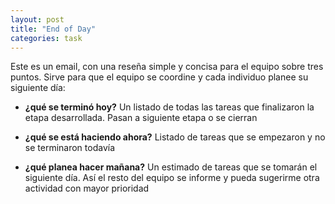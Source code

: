```yaml
---
layout: post
title: "End of Day"
categories: task
---
```


Este es un email, con una reseña simple y concisa para el equipo sobre<!--more--> tres puntos. Sirve para que el equipo se coordine y cada individuo planee su siguiente día:

- **¿qué se terminó hoy?** Un listado de todas las tareas que finalizaron la etapa desarrollada. Pasan a siguiente etapa o se cierran

- **¿qué se está haciendo ahora?** Listado de tareas que se empezaron y no se terminaron todavía

- **¿qué planea hacer mañana?** Un estimado de tareas que se tomarán el siguiente día. Así el resto del equipo se informe y pueda sugerirme otra actividad con mayor prioridad
